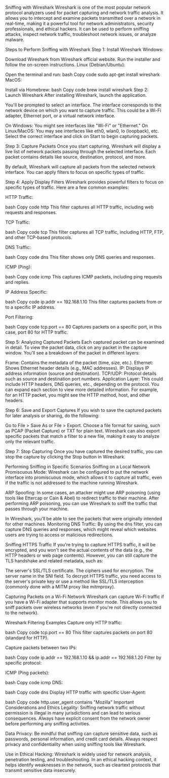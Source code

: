 Sniffing with Wireshark
Wireshark is one of the most popular network protocol analyzers used for packet capturing and network traffic analysis. It allows you to intercept and examine packets transmitted over a network in real-time, making it a powerful tool for network administrators, security professionals, and ethical hackers. It can be used to perform sniffing attacks, inspect network traffic, troubleshoot network issues, or analyze malware.

Steps to Perform Sniffing with Wireshark
Step 1: Install Wireshark
Windows:

Download Wireshark from Wireshark official website.
Run the installer and follow the on-screen instructions.
Linux (Debian/Ubuntu):

Open the terminal and run:
bash
Copy code
sudo apt-get install wireshark
MacOS:

Install via Homebrew:
bash
Copy code
brew install wireshark
Step 2: Launch Wireshark
After installing Wireshark, launch the application.

You'll be prompted to select an interface. The interface corresponds to the network device on which you want to capture traffic. This could be a Wi-Fi adapter, Ethernet port, or a virtual network interface.

On Windows: You might see interfaces like "Wi-Fi" or "Ethernet."
On Linux/MacOS: You may see interfaces like eth0, wlan0, lo (loopback), etc.
Select the correct interface and click on Start to begin capturing packets.

Step 3: Capture Packets
Once you start capturing, Wireshark will display a live list of network packets passing through the selected interface. Each packet contains details like source, destination, protocol, and more.

By default, Wireshark will capture all packets from the selected network interface. You can apply filters to focus on specific types of traffic.

Step 4: Apply Display Filters
Wireshark provides powerful filters to focus on specific types of traffic. Here are a few common examples:

HTTP Traffic:

bash
Copy code
http
This filter captures all HTTP traffic, including web requests and responses.

TCP Traffic:

bash
Copy code
tcp
This filter captures all TCP traffic, including HTTP, FTP, and other TCP-based protocols.

DNS Traffic:

bash
Copy code
dns
This filter shows only DNS queries and responses.

ICMP (Ping):

bash
Copy code
icmp
This captures ICMP packets, including ping requests and replies.

IP Address Specific:

bash
Copy code
ip.addr == 192.168.1.10
This filter captures packets from or to a specific IP address.

Port Filtering:

bash
Copy code
tcp.port == 80
Captures packets on a specific port, in this case, port 80 for HTTP traffic.

Step 5: Analyzing Captured Packets
Each captured packet can be examined in detail. To view the packet data, click on any packet in the capture window. You’ll see a breakdown of the packet in different layers:

Frame: Contains the metadata of the packet (time, size, etc.).
Ethernet: Shows Ethernet header details (e.g., MAC addresses).
IP: Displays IP address information (source and destination).
TCP/UDP: Protocol details such as source and destination port numbers.
Application Layer: This could include HTTP headers, DNS queries, etc., depending on the protocol.
You can expand each section to view more detailed information. For example, for an HTTP packet, you might see the HTTP method, host, and other headers.

Step 6: Save and Export Captures
If you wish to save the captured packets for later analysis or sharing, do the following:

Go to File > Save As or File > Export.
Choose a file format for saving, such as PCAP (Packet Capture) or TXT for plain text.
Wireshark can also export specific packets that match a filter to a new file, making it easy to analyze only the relevant traffic.

Step 7: Stop Capturing
Once you have captured the desired traffic, you can stop the capture by clicking the Stop button in Wireshark.

Performing Sniffing in Specific Scenarios
Sniffing on a Local Network
Promiscuous Mode: Wireshark can be configured to put the network interface into promiscuous mode, which allows it to capture all traffic, even if the traffic is not addressed to the machine running Wireshark.

ARP Spoofing: In some cases, an attacker might use ARP poisoning (using tools like Ettercap or Cain & Abel) to redirect traffic to their machine. After performing ARP poisoning, you can use Wireshark to sniff the traffic that passes through your machine.

In Wireshark, you’ll be able to see the packets that were originally intended for other machines.
Monitoring DNS Traffic: By using the dns filter, you can capture DNS queries and responses, which might reveal which websites users are trying to access or malicious redirections.

Sniffing HTTPS Traffic
If you're trying to capture HTTPS traffic, it will be encrypted, and you won't see the actual contents of the data (e.g., the HTTP headers or web page contents). However, you can still capture the TLS handshake and related metadata, such as:

The server's SSL/TLS certificate.
The ciphers used for encryption.
The server name in the SNI field.
To decrypt HTTPS traffic, you need access to the server's private key or use a method like SSL/TLS interception (commonly done with a MITM proxy like mitmproxy).

Capturing Packets on a Wi-Fi Network
Wireshark can capture Wi-Fi traffic if you have a Wi-Fi adapter that supports monitor mode. This allows you to sniff packets over wireless networks (even if you're not directly connected to the network).

Wireshark Filtering Examples
Capture only HTTP traffic:

bash
Copy code
tcp.port == 80
This filter captures packets on port 80 (standard for HTTP).

Capture packets between two IPs:

bash
Copy code
ip.addr == 192.168.1.10 && ip.addr == 192.168.1.20
Filter by specific protocol:

ICMP (Ping packets):

bash
Copy code
icmp
DNS:

bash
Copy code
dns
Display HTTP traffic with specific User-Agent:

bash
Copy code
http.user_agent contains "Mozilla"
Important Considerations and Ethics
Legality: Sniffing network traffic without permission is illegal in many jurisdictions and can lead to serious consequences. Always have explicit consent from the network owner before performing any sniffing activities.

Data Privacy: Be mindful that sniffing can capture sensitive data, such as passwords, personal information, and credit card details. Always respect privacy and confidentiality when using sniffing tools like Wireshark.

Use in Ethical Hacking: Wireshark is widely used for network analysis, penetration testing, and troubleshooting. In an ethical hacking context, it helps identify weaknesses in the network, such as cleartext protocols that transmit sensitive data insecurely.